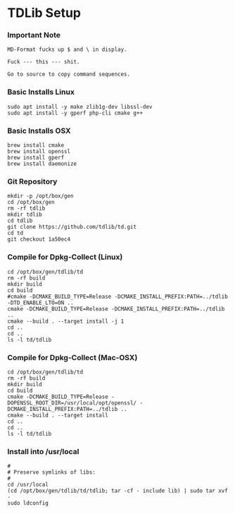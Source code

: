 # TDLib Setup

### Important Note
```
MD-Format fucks up $ and \ in display. 

Fuck --- this --- shit. 

Go to source to copy command sequences.
```

### Basic Installs Linux
```
sudo apt install -y make zlib1g-dev libssl-dev 
sudo apt install -y gperf php-cli cmake g++
```

### Basic Installs OSX
```
brew install cmake
brew install openssl
brew install gperf
brew install daemonize

```

### Git Repository
```
mkdir -p /opt/box/gen
cd /opt/box/gen
rm -rf tdlib
mkdir tdlib
cd tdlib
git clone https://github.com/tdlib/td.git
cd td
git checkout 1a50ec4
```

### Compile for Dpkg-Collect (Linux)
```
cd /opt/box/gen/tdlib/td
rm -rf build
mkdir build
cd build
#cmake -DCMAKE_BUILD_TYPE=Release -DCMAKE_INSTALL_PREFIX:PATH=../tdlib -DTD_ENABLE_LTO=ON ..
cmake -DCMAKE_BUILD_TYPE=Release -DCMAKE_INSTALL_PREFIX:PATH=../tdlib ..
cmake --build . --target install -j 1
cd ..
cd ..
ls -l td/tdlib
```

### Compile for Dpkg-Collect (Mac-OSX)
```
cd /opt/box/gen/tdlib/td
rm -rf build
mkdir build
cd build
cmake -DCMAKE_BUILD_TYPE=Release -DOPENSSL_ROOT_DIR=/usr/local/opt/openssl/ -DCMAKE_INSTALL_PREFIX:PATH=../tdlib ..
cmake --build . --target install
cd ..
cd ..
ls -l td/tdlib
```

### Install into /usr/local
```
#
# Preserve symlinks of libs:
#
cd /usr/local
(cd /opt/box/gen/tdlib/td/tdlib; tar -cf - include lib) | sudo tar xvf -
sudo ldconfig
```
